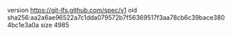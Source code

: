 version https://git-lfs.github.com/spec/v1
oid sha256:aa2a6ae96522a7c1dda079572b7f56369517f3aa78cb6c39bace3804bc1e3a0a
size 4985
